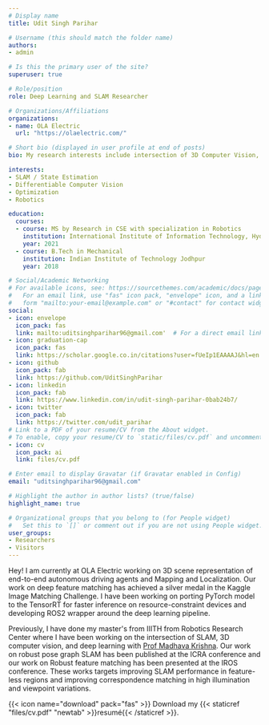 ```yaml
---
# Display name
title: Udit Singh Parihar

# Username (this should match the folder name)
authors:
- admin

# Is this the primary user of the site?
superuser: true

# Role/position
role: Deep Learning and SLAM Researcher

# Organizations/Affiliations
organizations:
- name: OLA Electric
  url: "https://olaelectric.com/"

# Short bio (displayed in user profile at end of posts)
bio: My research interests include intersection of 3D Computer Vision, Deep Learning and SLAM.

interests:
- SLAM / State Estimation
- Differentiable Computer Vision
- Optimization
- Robotics

education:
  courses:
  - course: MS by Research in CSE with specialization in Robotics
    institution: International Institute of Information Technology, Hyderabad
    year: 2021
  - course: B.Tech in Mechanical
    institution: Indian Institute of Technology Jodhpur
    year: 2018

# Social/Academic Networking
# For available icons, see: https://sourcethemes.com/academic/docs/page-builder/#icons
#   For an email link, use "fas" icon pack, "envelope" icon, and a link in the
#   form "mailto:your-email@example.com" or "#contact" for contact widget.
social:
- icon: envelope
  icon_pack: fas
  link: mailto:uditsinghparihar96@gmail.com'  # For a direct email link, use "mailto:test@example.org".
- icon: graduation-cap
  icon_pack: fas
  link: https://scholar.google.co.in/citations?user=fUeIp1EAAAAJ&hl=en
- icon: github
  icon_pack: fab
  link: https://github.com/UditSinghParihar
- icon: linkedin
  icon_pack: fab
  link: https://www.linkedin.com/in/udit-singh-parihar-0bab24b7/
- icon: twitter
  icon_pack: fab
  link: https://twitter.com/udit_parihar
# Link to a PDF of your resume/CV from the About widget.
# To enable, copy your resume/CV to `static/files/cv.pdf` and uncomment the lines below.
- icon: cv
  icon_pack: ai
  link: files/cv.pdf

# Enter email to display Gravatar (if Gravatar enabled in Config)
email: "uditsinghparihar96@gmail.com"

# Highlight the author in author lists? (true/false)
highlight_name: true

# Organizational groups that you belong to (for People widget)
#   Set this to `[]` or comment out if you are not using People widget.
user_groups:
- Researchers
- Visitors
---
```



Hey! I am currently at OLA Electric working on 3D scene representation of end-to-end autonomous driving agents and Mapping and Localization. Our work on deep feature matching has achieved a silver medal in the Kaggle Image Matching Challenge. I have been working on porting PyTorch model to the TensorRT for faster inference on resource-constraint devices and developing ROS2 wrapper around the deep learning pipeline.

Previously, I have done my master's from IIITH from Robotics Research Center where I have been working on the intersection of SLAM, 3D computer vision, and deep learning with [Prof Madhava Krishna](https://robotics.iiit.ac.in/).
Our work on robust pose graph SLAM has been published at the ICRA conference and our work on Robust feature matching has been presented at the IROS conference. These works targets improving SLAM performance in feature-less regions and improving correspondence matching in high illumination and viewpoint variations.

{{< icon name="download" pack="fas" >}} Download my {{< staticref "files/cv.pdf" "newtab" >}}resumé{{< /staticref >}}.

